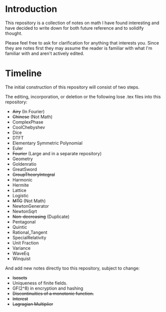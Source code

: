 # Introduction
This repository is a collection of notes on math I have found interesting and have decided to write down for both future reference and to solidify thought.

Please feel free to ask for clarification for anything that interests you.
Since they are notes first they may assume the reader is familiar with what I'm familiar with and aren't actively edited. 

# Timeline
The initial construction of this repository will consist of two steps.

The editing, incorporation, or deletion or the following lose .tex files into this repository:
- ~~Airy~~ (In Fourier)
- ~~Chinese~~ (Not Math)
- ComplexPhase
- CoolChebyshev
- Dice
- DTFT
- Elementary Symmetric Polynomial
- Euler
- ~~Fourier~~ (Large and in a separate repository)
- Geometry
- Goldenratio
- GreatSword
- ~~GroupTheoryIntegral~~
- Harmonic
- Hermite
- Lattice
- Logistic
- ~~MTG~~ (Not Math)
- NewtonGenerator
- NewtonSqrt
- ~~Non-decreasing~~ (Duplicate)
- Pentagonal
- Quintic
- Rational_Tangent
- SpecialRelativity
- Unit Fraction
- Variance
- WaveEq
- Winquist

And add new notes directly too this repository, subject to change:
- ~~Isosets~~
- Uniqueness of finite fields.
- GF(2^8) in encryption and hashing
- ~~Discontinuities of a monotonic function.~~
- ~~Interest~~
- ~~Lagragian Multiplier~~
